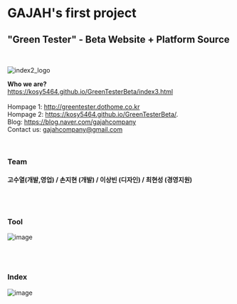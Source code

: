 <h1>GAJAH's first project
<h2>"Green Tester" - Beta Website + Platform Source</h2></h1>
<br>

![index2_logo](https://user-images.githubusercontent.com/48445082/83166293-acae2580-a149-11ea-8ce4-357d9d467771.png)

<b>Who we are?</b> <br>
https://kosy5464.github.io/GreenTesterBeta/index3.html
<br><br>
Hompage 1: http://greentester.dothome.co.kr
<br>
Hompage 2: https://kosy5464.github.io/GreenTesterBeta/.
<br>
Blog: https://blog.naver.com/gajahcompany
<br>
Contact us: gajahcompany@gmail.com

<br>
<h3> Team </h3>
<h4> 고수열(개발,영업) / 손지현 (개발) / 이상빈 (디자인) / 최현성 (경영지원) </h4>

<br><br>
<h3> Tool </h3>

![image](https://user-images.githubusercontent.com/48445082/83167166-dca9f880-a14a-11ea-83d3-8e2193956a99.png)

<br><br>
<h3> Index </h3>

![image](https://user-images.githubusercontent.com/48445082/83168081-ef70fd00-a14b-11ea-84e6-954e14456293.png)




